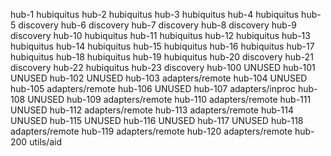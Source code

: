 hub-1   hubiquitus
hub-2   hubiquitus
hub-3   hubiquitus
hub-4   hubiquitus
hub-5   discovery
hub-6   discovery
hub-7   discovery
hub-8   discovery
hub-9   discovery
hub-10  hubiquitus
hub-11  hubiquitus
hub-12  hubiquitus
hub-13  hubiquitus
hub-14  hubiquitus
hub-15  hubiquitus
hub-16  hubiquitus
hub-17  hubiquitus
hub-18  hubiquitus
hub-19  hubiquitus
hub-20  discovery
hub-21  discovery
hub-22  hubiquitus
hub-23   discovery
hub-100 UNUSED
hub-101 UNUSED
hub-102 UNUSED
hub-103 adapters/remote
hub-104 UNUSED
hub-105 adapters/remote
hub-106 UNUSED
hub-107 adapters/inproc
hub-108 UNUSED
hub-109 adapters/remote
hub-110 adapters/remote
hub-111 UNUSED
hub-112 adapters/remote
hub-113 adapters/remote
hub-114 UNUSED
hub-115 UNUSED
hub-116 UNUSED
hub-117 UNUSED
hub-118 adapters/remote
hub-119 adapters/remote
hub-120 adapters/remote
hub-200 utils/aid
